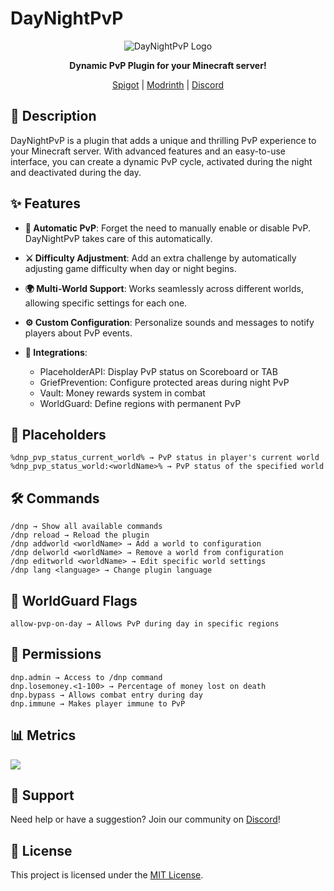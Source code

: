 # DayNightPvP

<div align="center">

![DayNightPvP Logo](https://www.spigotmc.org/data/resource_icons/102/102250.jpg?1653715145)

**Dynamic PvP Plugin for your Minecraft server!**

[Spigot](https://www.spigotmc.org/resources/daynightpvp-dynamic-pvp-for-day-night.102250/) | 
[Modrinth](https://modrinth.com/plugin/daynightpvp) | 
[Discord](https://discord.gg/FpzhnnCN3H)

</div>

## 📝 Description

DayNightPvP is a plugin that adds a unique and thrilling PvP experience to your Minecraft server. With advanced features and an easy-to-use interface, you can create a dynamic PvP cycle, activated during the night and deactivated during the day.

## ✨ Features

- **🌙 Automatic PvP**: Forget the need to manually enable or disable PvP. DayNightPvP takes care of this automatically.
  
- **⚔️ Difficulty Adjustment**: Add an extra challenge by automatically adjusting game difficulty when day or night begins.
  
- **🌍 Multi-World Support**: Works seamlessly across different worlds, allowing specific settings for each one.
  
- **⚙️ Custom Configuration**: Personalize sounds and messages to notify players about PvP events.
  
- **🔌 Integrations**:
  - PlaceholderAPI: Display PvP status on Scoreboard or TAB
  - GriefPrevention: Configure protected areas during night PvP
  - Vault: Money rewards system in combat
  - WorldGuard: Define regions with permanent PvP

## 📌 Placeholders

```
%dnp_pvp_status_current_world% → PvP status in player's current world
%dnp_pvp_status_world:<worldName>% → PvP status of the specified world
```

## 🛠️ Commands

```
/dnp → Show all available commands
/dnp reload → Reload the plugin
/dnp addworld <worldName> → Add a world to configuration
/dnp delworld <worldName> → Remove a world from configuration
/dnp editworld <worldName> → Edit specific world settings
/dnp lang <language> → Change plugin language
```

## 🚩 WorldGuard Flags

```
allow-pvp-on-day → Allows PvP during day in specific regions
```

## 👮 Permissions

```
dnp.admin → Access to /dnp command
dnp.losemoney.<1-100> → Percentage of money lost on death
dnp.bypass → Allows combat entry during day
dnp.immune → Makes player immune to PvP
```

## 📊 Metrics

[<img src="https://bstats.org/signatures/bukkit/daynightpvp.svg">](https://bstats.org/plugin/bukkit/DayNightPvP/19067/)

## 🤝 Support

Need help or have a suggestion? Join our community on [Discord](https://discord.needkg.com)!

## 📄 License

This project is licensed under the [MIT License](LICENSE).
